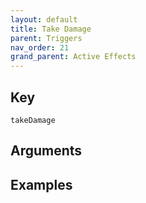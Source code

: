 ```yaml
---
layout: default
title: Take Damage
parent: Triggers
nav_order: 21
grand_parent: Active Effects
---
```

## Key

`takeDamage`

## Arguments 

## Examples

